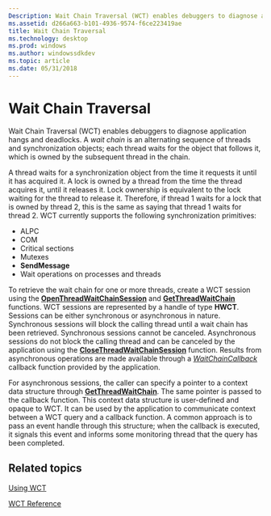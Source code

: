 ```yaml
---
Description: Wait Chain Traversal (WCT) enables debuggers to diagnose application hangs and deadlocks.
ms.assetid: d266a663-b101-4936-9574-f6ce223419ae
title: Wait Chain Traversal
ms.technology: desktop
ms.prod: windows
ms.author: windowssdkdev
ms.topic: article
ms.date: 05/31/2018
---
```


# Wait Chain Traversal

Wait Chain Traversal (WCT) enables debuggers to diagnose application hangs and deadlocks. A *wait chain* is an alternating sequence of threads and synchronization objects; each thread waits for the object that follows it, which is owned by the subsequent thread in the chain.

A thread waits for a synchronization object from the time it requests it until it has acquired it. A lock is owned by a thread from the time the thread acquires it, until it releases it. Lock ownership is equivalent to the lock waiting for the thread to release it. Therefore, if thread 1 waits for a lock that is owned by thread 2, this is the same as saying that thread 1 waits for thread 2. WCT currently supports the following synchronization primitives:

-   ALPC
-   COM
-   Critical sections
-   Mutexes
-   **SendMessage**
-   Wait operations on processes and threads

To retrieve the wait chain for one or more threads, create a WCT session using the [**OpenThreadWaitChainSession**](/windows/desktop/api/Wct/nf-wct-openthreadwaitchainsession) and [**GetThreadWaitChain**](/windows/desktop/api/Wct/nf-wct-getthreadwaitchain) functions. WCT sessions are represented by a handle of type **HWCT**. Sessions can be either synchronous or asynchronous in nature. Synchronous sessions will block the calling thread until a wait chain has been retrieved. Synchronous sessions cannot be canceled. Asynchronous sessions do not block the calling thread and can be canceled by the application using the [**CloseThreadWaitChainSession**](/windows/desktop/api/Wct/nf-wct-closethreadwaitchainsession) function. Results from asynchronous operations are made available through a [*WaitChainCallback*](/windows/desktop/api/Wct/nc-wct-pwaitchaincallback) callback function provided by the application.

For asynchronous sessions, the caller can specify a pointer to a context data structure through [**GetThreadWaitChain**](/windows/desktop/api/Wct/nf-wct-getthreadwaitchain). The same pointer is passed to the callback function. This context data structure is user-defined and opaque to WCT. It can be used by the application to communicate context between a WCT query and a callback function. A common approach is to pass an event handle through this structure; when the callback is executed, it signals this event and informs some monitoring thread that the query has been completed.

## Related topics

<dl> <dt>

[Using WCT](using-wct.md)
</dt> <dt>

[WCT Reference](wct-reference.md)
</dt> </dl>

 

 



